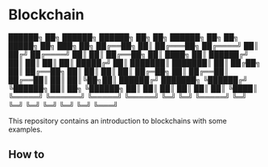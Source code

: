 # Blockchain

 ██████╗  ██╗       ██████╗   ██████╗ ██╗  ██╗  ██████╗ ██╗  ██╗  █████╗  ██╗ ███╗   ██╗
 ██╔══██╗ ██║      ██╔═══██╗ ██╔════╝ ██║ ██╔╝ ██╔════╝ ██║  ██║ ██╔══██╗ ██║ ████╗  ██║
 ██████╔╝ ██║      ██║   ██║ ██║      █████╔╝  ██║      ███████║ ███████║ ██║ ██╔██╗ ██║
 ██╔══██╗ ██║      ██║   ██║ ██║      ██╔═██╗  ██║      ██╔══██║ ██╔══██║ ██║ ██║╚██╗██║
 ██████╔╝ ███████╗ ╚██████╔╝ ╚██████╗ ██║  ██╗ ╚██████╗ ██║  ██║ ██║  ██║ ██║ ██║ ╚████║
 ╚═════╝  ╚══════╝  ╚═════╝   ╚═════╝ ╚═╝  ╚═╝  ╚═════╝ ╚═╝  ╚═╝ ╚═╝  ╚═╝ ╚═╝ ╚═╝  ╚═══╝

This repository contains an introduction to blockchains with some examples.

## How to
